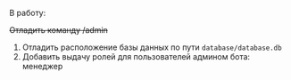 В работу:

~~Отладить команду /admin~~
1. Отладить расположение базы данных по пути `database/database.db`
2. Добавить выдачу ролей для пользователей админом бота: менеджер
